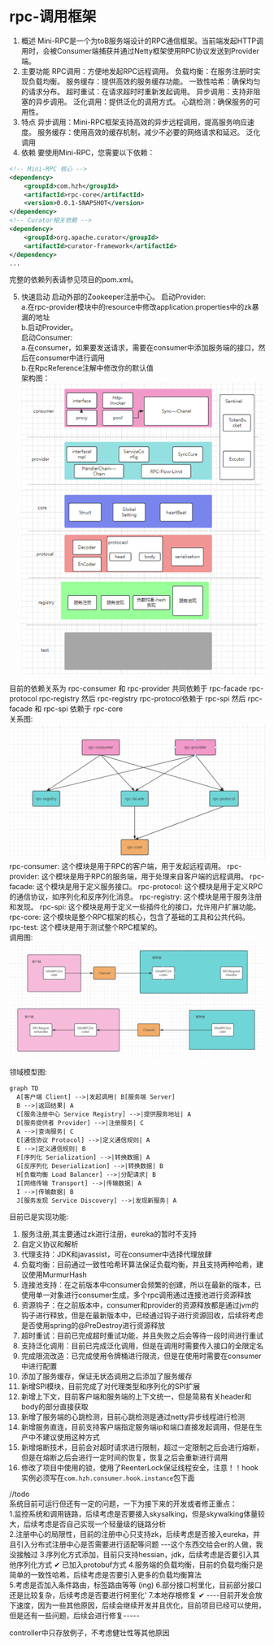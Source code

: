 # rpc-调用框架
1. 概述
   Mini-RPC是一个为toB服务端设计的RPC通信框架。当前端发起HTTP调用时，会被Consumer端捕获并通过Netty框架使用RPC协议发送到Provider端。
2. 主要功能
   RPC调用：方便地发起RPC远程调用。
   负载均衡：在服务注册时实现负载均衡。
   服务缓存：提供高效的服务缓存功能。
   一致性哈希：确保均匀的请求分布。
   超时重试：在请求超时时重新发起调用。
   异步调用：支持非阻塞的异步调用。
   泛化调用：提供泛化的调用方式。
   心跳检测：确保服务的可用性。
3. 特点
   异步调用：Mini-RPC框架支持高效的异步远程调用，提高服务响应速度。
   服务缓存：使用高效的缓存机制，减少不必要的网络请求和延迟。
   泛化调用
4. 依赖
   要使用Mini-RPC，您需要以下依赖：
~~~xml
<!-- Mini-RPC 核心 -->
<dependency>
    <groupId>com.hzh</groupId>
    <artifactId>rpc-core</artifactId>
    <version>0.0.1-SNAPSHOT</version>
</dependency>
<!-- Curator相关依赖 -->
<dependency>
    <groupId>org.apache.curator</groupId>
    <artifactId>curator-framework</artifactId>
</dependency>
...
~~~
完整的依赖列表请参见项目的pom.xml。

5. 快速启动
   启动外部的Zookeeper注册中心。
   启动Provider:  
        a.在rpc-provider模块中的resource中修改application.properties中的zk暴漏的地址  
        b.启动Provider。  
   启动Consumer:  
        a.在consumer，如果要发送请求，需要在consumer中添加服务端的接口，然后在consumer中进行调用  
        b.在RpcReference注解中修改你的默认值  
架构图：  
  ![img_1.png](img_1.png) 

目前的依赖关系为
rpc-consumer 和 rpc-provider 共同依赖于
rpc-facade rpc-protocol rpc-registry
然后 rpc-registry rpc-protocol依赖于 rpc-spi
然后 rpc-facade 和 rpc-spi 依赖于 rpc-core  
关系图:  
  ![img_2.png](img_2.png)  
rpc-consumer: 这个模块是用于RPC的客户端，用于发起远程调用。
rpc-provider: 这个模块是用于RPC的服务端，用于处理来自客户端的远程调用。
rpc-facade: 这个模块是用于定义服务接口。
rpc-protocol: 这个模块是用于定义RPC的通信协议，如序列化和反序列化消息。
rpc-registry: 这个模块是用于服务注册和发现。
rpc-spi: 这个模块是用于定义一些插件化的接口，允许用户扩展功能。
rpc-core: 这个模块是整个RPC框架的核心，包含了基础的工具和公共代码。
rpc-test: 这个模块是用于测试整个RPC框架的。  
调用图:  
![img_3.png](img_3.png)  

领域模型图:
~~~mermaid
graph TD
  A[客户端 Client] -->|发起调用| B[服务端 Server]
  B -->|返回结果| A
  C[服务注册中心 Service Registry] -->|提供服务地址| A
  D[服务提供者 Provider] -->|注册服务| C
  A -->|查询服务| C
  E[通信协议 Protocol] -->|定义通信规则| A
  E -->|定义通信规则| B
  F[序列化 Serialization] -->|转换数据| A
  G[反序列化 Deserialization] -->|转换数据| B
  H[负载均衡 Load Balancer] -->|分配请求| B
  I[网络传输 Transport] -->|传输数据| A
  I -->|传输数据| B
  J[服务发现 Service Discovery] -->|发现新服务| A
~~~


目前已是实现功能:
1. 服务注册,其主要通过zk进行注册，eureka的暂时不支持
2. 自定义协议和解析
3. 代理支持：JDK和javassist，可在consumer中选择代理放肆
4. 负载均衡：目前通过一致性哈希环算法保证负载均衡，并且支持两种哈希，建议使用MurmurHash
5. 连接池支持：在之前版本中consumer会频繁的创建，所以在最新的版本，已使用单一对象进行consumer生成，多个rpc调用通过连接池进行资源释放
6. 资源钩子：在之前版本中，consumer和provider的资源释放都是通过jvm的钩子进行释放，但是在最新版本中，已经通过钩子进行资源回收，后续将考虑是否使用spring的@PreDestroy进行资源释放
7. 超时重试：目前已完成超时重试功能，并且失败之后会等待一段时间进行重试
8. 支持泛化调用：目前已完成泛化调用，但是在调用时需要传入接口的全限定名
9. 完成限流改造：已完成使用令牌桶进行限流，但是在使用时需要在consumer中进行配置
10. 添加了服务缓存，保证无状态调用之后添加了服务缓存
11. 新增SPI模块，目前完成了对代理类型和序列化的SPI扩展
12. 新增上下文，目前客户端和服务端的上下文统一，但是简易有关header和body的部分直接获取
13. 新增了服务端的心跳检测，目前心跳检测是通过netty异步线程进行检测
14. 新增服务直连，目前支持客户端指定服务端ip和端口直接发起调用，但是在生产中不建议使用这种方式
15. 新增熔断技术，目前会对超时请求进行限制，超过一定限制之后会进行熔断，但是在熔断之后会进行一定时间的恢复，恢复之后会重新进行调用
16. 修改了项目中使用的锁，使用了ReenterLock保证线程安全，注意！！hook实例必须写在`com.hzh.consumer.hook.instance`包下面
  
//todo   
系统目前可运行但还有一定的问题，一下为接下来的开发或者修正重点：  
1.监控系统和调用链路，后续考虑是否要接入skysalking，但是skywalking体量较大，后续考虑是否自己实现一个轻量级的链路分析  
2.注册中心的局限性，目前的注册中心只支持zk，后续考虑是否接入eureka，并且引入分布式注册中心是否需要进行适配等问题    ---这个东西交给会er的人做，我没接触过
3.序列化方式添加，目前只支持hessian，jdk，后续考虑是否要引入其他序列化方式 ✔ 已加入protobuf方式
4.服务端的负载均衡，目前的负载均衡只是简单的一致性哈希，后续考虑是否要引入更多的负载均衡算法  
5.考虑是否加入条件路由，标签路由等等 (ing)
6.部分接口柯里化，目前部分接口还是比较复杂，后续考虑是否要进行柯里化'
7.本地存根修复 ✔
----目前开发会放下速度，因为一些其他原因，后续会继续开发并且优化，目前项目已经可以使用，但是还有一些问题，后续会进行修复-----  


controller中只存放例子，不考虑健壮性等其他原因